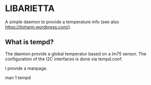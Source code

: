 LIBARIETTA
=========

A simple daemon to provide a temperature info (see also https://tjohann.wordpress.com/).


What is tempd?
-------------------
The daemon provide a global temperatur based on a lm75 sensor. The configuration of the I2C interfaces is done via tempd.conf.

I provide a manpage.

   man 1 tempd


